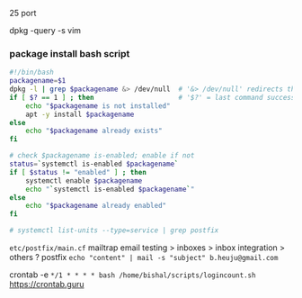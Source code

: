 25 port

dpkg -query -s vim

### package install bash script

```bash
#!/bin/bash
packagename=$1
dpkg -l | grep $packagename &> /dev/null  # '&> /dev/null' redirects the o/p of cmd to null
if [ $? == 1 ] ; then                     # '$?' = last command success = 0, fail = 1
    echo "$packagename is not installed"
    apt -y install $packagename
else
    echo "$packagename already exists"
fi

# check $packagename is-enabled; enable if not
status=`systemctl is-enabled $packagename`
if [ $status != "enabled" ] ; then
    systemctl enable $packagename
    echo "`systemctl is-enabled $packagename`"
else
    echo "$packagename already enabled"
fi

# systemctl list-units --type=service | grep postfix
```

`etc/postfix/main.cf`
mailtrap email testing > inboxes > inbox integration > others ? postfix
`echo "content" | mail -s "subject" b.heuju@gmail.com`

crontab -e
`*/1 * * * * bash /home/bishal/scripts/logincount.sh`
https://crontab.guru
